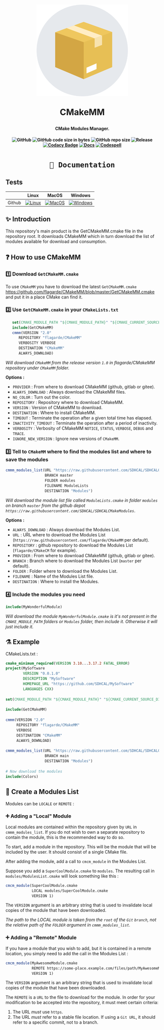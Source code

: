 <h1 align="center">
  <a href="https://github.com/flagarde/CMakeMM"><img src="./docs/imgs/logo.png" width="300" title="CMakeMM logo" alt="CMakeMM"></a>

CMakeMM
</h1>
<h4 align="center">CMake Modules Manager.</h4>

<h4 align="center">

![GitHub](https://img.shields.io/github/license/flagarde/CMakeMM) 
![GitHub code size in bytes](https://img.shields.io/github/languages/code-size/flagarde/CMakeMM) 
![GitHub repo size](https://img.shields.io/github/repo-size/flagarde/CMakeMM)
![Release](https://github.com/flagarde/CMakeMM/workflows/Release/badge.svg)
[![Codacy Badge](https://app.codacy.com/project/badge/Grade/69bc83f9b6a44f52ae5d2790f55d2a0b)](https://www.codacy.com/gh/flagarde/CMakeMM/dashboard?utm_source=github.com&amp;utm_medium=referral&amp;utm_content=flagarde/CMakeMM&amp;utm_campaign=Badge_Grade)
[![Docs](https://github.com/flagarde/CMakeMM/actions/workflows/Docs.yml/badge.svg)](https://github.com/flagarde/CMakeMM/actions/workflows/Docs.yml)
[![Codespell](https://github.com/flagarde/CMakeMM/actions/workflows/Codespell.yml/badge.svg)](https://github.com/flagarde/CMakeMM/actions/workflows/Codespell.yml)
</h4>

<h1 align="center"><a href="https://flagarde.github.io/CMakeMM/">

```html
📖 Documentation
```
</a></h1>

## Tests

|        | Linux           | MacOS           | Windows           |
|--------|-----------------|-----------------|-------------------|
| Github |[![Linux][lb]][l]|[![MacOS][mb]][m]|[![Windows][wb]][w]|

## ✨ Introduction
This repository's main product is the GetCMakeMM.cmake file in the repository root. It downloads CMakeMM which in turn download the list of modules available for download and consumption.

## ❓ How to use CMakeMM

### 1️⃣ Download `GetCMakeMM.cmake`
To use `CMakeMM` you have to download the latest `GetCMakeMM.cmake` https://github.com/flagarde/CMakeMM/blob/master/GetCMakeMM.cmake and put it in a place CMake can find it.

### 2️⃣ Use `GetCMakeMM.cmake` in your `CMakeLists.txt`
 ```cmake
	set(CMAKE_MODULE_PATH "${CMAKE_MODULE_PATH}" "${CMAKE_CURRENT_SOURCE_DIR}/cmake")
	include(GetCMakeMM)
	cmmm(VERSION "2.0"
       REPOSITORY "flagarde/CMakeMM"
       VERBOSITY VERBOSE
       DESTINATION "CMakeMM"
       ALWAYS_DOWNLOAD)
 ```
 
 *Will download `CMakeMM` from the release version `1.0` in flagarde/CMakeMM repository under `CMakeMM` folder.*

**Options :**

  - `PROVIDER` : From where to download CMakeMM (github, gitlab or gitee).
  - `ALWAYS_DOWNLOAD` : Always download the CMakeMM files.
  - `NO_COLOR` : Turn out the color.
  - `REPOSITORY` : Repository where to download CMakeMM.
  - `VERSION` : Version of CMakeMM to download.
  - `DESTINATION` : Where to install CMakeMM.
  - `TIMEOUT` : Terminate the operation after a given total time has elapsed.
  - `INACTIVITY_TIMEOUT` : Terminate the operation after a period of inactivity.
  - `VERBOSITY` : Verbosity of CMakeMM `NOTICE`, `STATUS`, `VERBOSE`, `DEBUG` and `TRACE`.
  - `IGNORE_NEW_VERSION` : Ignore new versions of `CMakeMM`.

 ### 3️⃣ Tell to `CMakeMM` where to find the modules list and where to save the modules
 ```cmake
 cmmm_modules_list(URL "https://raw.githubusercontent.com/SDHCAL/SDHCALCMakeModules"
                   BRANCH master
                   FOLDER modules
                   FILENAME ModuleLists
                   DESTINATION "Modules")
 ```
 *Will download the module list file called `ModuleLists.cmake` in folder `modules` on branch `master` from the github depot `https://raw.githubusercontent.com/SDHCAL/SDHCALCMakeModules`*.

**Options :**

  - `ALWAYS_DOWNLOAD` : Always download the Modules List.
  - `URL` : URL where to download the Modules List (`https://raw.githubusercontent.com/flagarde/CMakeMM` per default).
  - `REPOSITORY` : github repository to download the Modules List (`flagarde/CMakeCM` for example).
  - `PROVIDER` : From where to download CMakeMM (github, gitlab or gitee).
  - `BRANCH` : Branch where to download the Modules List (`master` per default).
  - `FOLDER` : Folder where to download the Modules List.
  - `FILENAME` : Name of the Modules List file.
  - `DESTINATION` : Where to install the Modules.

 ### 4️⃣ Include the modules you need
  ```cmake
  include(MyWonderfulModule)
  ```
*Will download the module `MyWonderfulModule.cmake` is it's not present in the `CMAKE_MODULE_PATH` folders or `Modules` folder, then include it. Otherwise it will just include it.*

## ⚗  Example
CMakeLists.txt :
```cmake
cmake_minimum_required(VERSION 3.10...3.17.2 FATAL_ERROR)
project(MySoftware
        VERSION "0.0.1.0"
        DESCRIPTION "MySoftware"
        HOMEPAGE_URL "https://github.com/SDHCAL/MySoftware"
        LANGUAGES CXX)

set(CMAKE_MODULE_PATH "${CMAKE_MODULE_PATH}" "${CMAKE_CURRENT_SOURCE_DIR}/cmake")

include(GetCMakeMM)

cmmm(VERSION "2.0"
     REPOSITORY "flagarde/CMakeMM"
     VERBOSE
     DESTINATION "CMakeMM"
     ALWAYS_DOWNLOAD)

cmmm_modules_list(URL "https://raw.githubusercontent.com/SDHCAL/SDHCALCMakeModules"
                  BRANCH main
                  DESTINATION "Modules")

# Now download the modules
include(Colors)
```
## 📝 Create a Modules List

Modules can be `LOCALE` or `REMOTE` :

### ➕ Adding a "Local" Module

Local modules are contained within the repository given by `URL` in `cmmm_modules_list`. If you do not wish to own a separate repository to contain the module, this is the recommended way to do so.

To start, add a module in the repository. This will be the module that will be included by the user. It should consist of a single CMake file.

After adding the module, add a call to `cmcm_module` in the Modules List.

Suppose you add a `SuperCoolModule.cmake` to `modules`. The resulting call in `modules/ModulesList.cmake` will look something like this :

```cmake
cmcm_module(SuperCoolModule.cmake
            LOCAL modules/SuperCoolModule.cmake
            VERSION 1)
```

The `VERSION` argument is an arbitrary string that is used to invalidate local copies of the module that have been downloaded.

*The path to the LOCAL module is taken from the `root` of the `Git` `branch`, not the relative path of the `FOLDER` argument in `cmmm_modules_list`.*

### ➕ Adding a "Remote" Module

If you have a module that you wish to add, but it is contained in a remote location, you simply need to add the call in the Modules List :

```cmake
cmcm_module(MyAwesomeModule.cmake
            REMOTE https://some-place.example.com/files/path/MyAwesomeModule.cmake
            VERSION 1)
```

The `VERSION` argument is an arbitrary string that is used to invalidate local copies of the module that have been downloaded.

The `REMOTE` is a `URL` to the file to download for the module. In order for your modification to be accepted into the repository, it must meet certain criteria:

 1. The URL *must* use `https`.
 2. The URL *must* refer to a stable file location. If using a `Git URL`, it should refer to a specific commit, not to a branch.

[l]: https://github.com/flagarde/CMakeMM/actions/workflows/Linux.yml
[lb]: https://github.com/flagarde/CMakeMM/actions/workflows/Linux.yml/badge.svg

[m]: https://github.com/flagarde/CMakeMM/actions/workflows/MacOS.yml
[mb]: https://github.com/flagarde/CMakeMM/actions/workflows/MacOS.yml/badge.svg

[w]: https://github.com/flagarde/CMakeMM/actions/workflows/Windows.yml
[wb]: https://github.com/flagarde/CMakeMM/actions/workflows/Windows.yml/badge.svg

